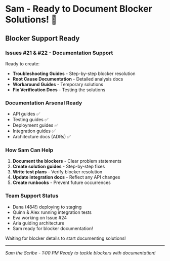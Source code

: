 # Sam - Ready to Document Blocker Solutions! 🚧

## Blocker Support Ready

### Issues #21 & #22 - Documentation Support
Ready to create:
- **Troubleshooting Guides** - Step-by-step blocker resolution
- **Root Cause Documentation** - Detailed analysis docs
- **Workaround Guides** - Temporary solutions
- **Fix Verification Docs** - Testing the solutions

### Documentation Arsenal Ready
- API guides ✅
- Testing guides ✅  
- Deployment guides ✅
- Integration guides ✅
- Architecture docs (ADRs) ✅

### How Sam Can Help
1. **Document the blockers** - Clear problem statements
2. **Create solution guides** - Step-by-step fixes
3. **Write test plans** - Verify blocker resolution
4. **Update integration docs** - Reflect any API changes
5. **Create runbooks** - Prevent future occurrences

### Team Support Status
- Dana (484!) deploying to staging
- Quinn & Alex running integration tests
- Eva working on Issue #24
- Aria guiding architecture
- Sam ready for blocker documentation!

Waiting for blocker details to start documenting solutions!

---
*Sam the Scribe - 1:00 PM*
*Ready to tackle blockers with documentation!*